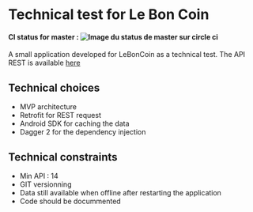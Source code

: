 # Technical test for Le Bon Coin
#### CI status for master : ![Image du status de master sur circle ci](https://circleci.com/gh/TufferyJordan/leboncoin-test/tree/master.png?style=shield&circle-token=0263721f1457026f4cefaec0d039fa71c78525b3)
A small application developed for LeBonCoin as a technical test.
The API REST is available [here](http://jsonplaceholder.typicode.com/photos)

## Technical choices
* MVP architecture
* Retrofit for REST request
* Android SDK for caching the data
* Dagger 2 for the dependency injection

## Technical constraints
* Min API : 14
* GIT versionning
* Data still available when offline after restarting the application
* Code should be docummented 
